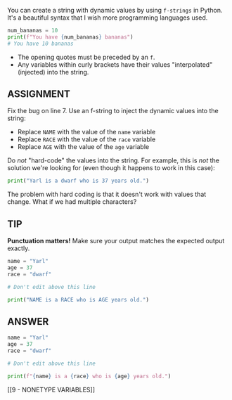 You can create a string with dynamic values by using `f-strings` in Python. It's a beautiful syntax that I wish more programming languages used.

```python
num_bananas = 10
print(f"You have {num_bananas} bananas")
# You have 10 bananas
```

- The opening quotes must be preceded by an `f`.
- Any variables within curly brackets have their values "interpolated" (injected) into the string.

## ASSIGNMENT

Fix the bug on line 7. Use an f-string to inject the dynamic values into the string:

- Replace `NAME` with the value of the `name` variable
- Replace `RACE` with the value of the `race` variable
- Replace `AGE` with the value of the `age` variable

Do _not_ "hard-code" the values into the string. For example, this is _not_ the solution we're looking for (even though it happens to work in this case):

```python
print("Yarl is a dwarf who is 37 years old.")
```

The problem with hard coding is that it doesn't work with values that change. What if we had multiple characters?

## TIP

**Punctuation matters!** Make sure your output matches the expected output exactly.

```python
name = "Yarl"
age = 37
race = "dwarf"

# Don't edit above this line

print("NAME is a RACE who is AGE years old.")
```

## ANSWER

```python
name = "Yarl"
age = 37
race = "dwarf"

# Don't edit above this line

print(f"{name} is a {race} who is {age} years old.")
```

[[9 - NONETYPE VARIABLES]]
